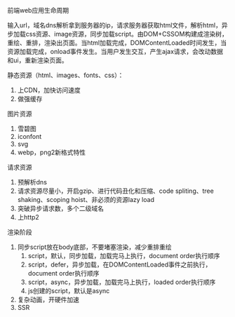 <!--
 * @description: 
 * @author: xiangrong.liu
 * @Date: 2020-07-16 09:37:54
 * @LastEditors: xiangrong.liu
 * @LastEditTime: 2020-07-16 15:14:40
--> 
前端web应用生命周期

输入url，域名dns解析拿到服务器的ip，请求服务器获取html文件，解析html，异步加载css资源、image资源，同步加载script。由DOM+CSSOM构建成渲染树，重绘、重排，渲染出页面。当html加载完成，DOMContentLoaded时间发生，当资源加载完成，onload事件发生。当用户发生交互，产生ajax请求，会改动数据和ui，重新渲染页面。

静态资源（html、images、fonts、css）：
1. 上CDN，加快访问速度
2. 做强缓存

图片资源
1. 雪碧图
2. iconfont
3. svg
4. webp，png2新格式特性

请求资源
1. 预解析dns
2. 请求资源尽量小，开启gzip、进行代码丑化和压缩、code spliting、tree shaking、scoping hoist、非必须的资源lazy load
3. 突破异步请求数，多个二级域名
4. 上http2

渲染阶段
1. 同步script放在body底部，不要堵塞渲染，减少重排重绘
   1. script，默认，同步加载，加载完马上执行，document order执行顺序
   2. script，defer，异步加载，在DOMContentLoaded事件之前执行，document order执行顺序
   3. script，async，异步加载，加载完马上执行，loaded order执行顺序
   4. js创建的script，默认是async
2. 复杂动画，开硬件加速
3. SSR


